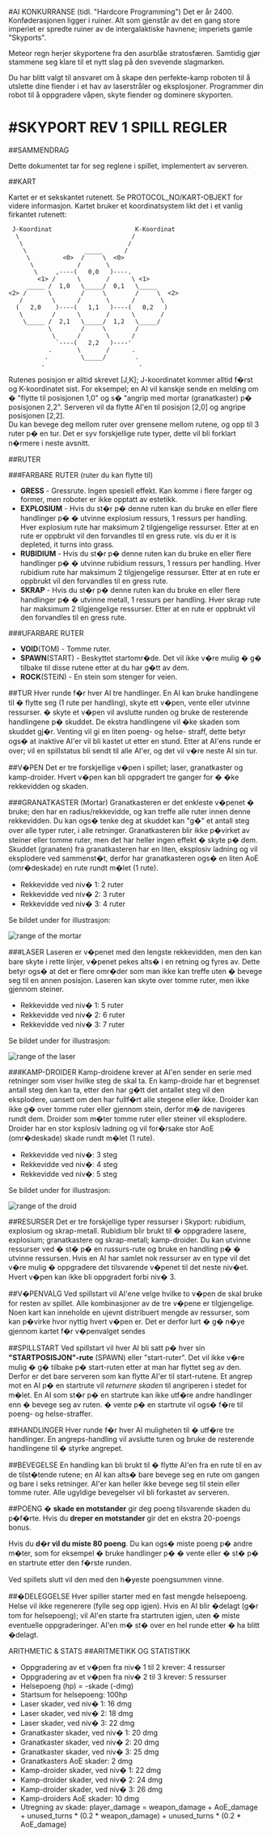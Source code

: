 #AI KONKURRANSE (tidl. "Hardcore Programming")
Det er år 2400. Konføderasjonen ligger i ruiner. Alt som
gjenstår av det en gang store imperiet er spredte ruiner av
de intergalaktiske havnene; imperiets gamle "Skyports".

Meteor regn herjer skyportene fra den asurblåe stratosfæren.
Samtidig gjør stammene seg klare til et nytt slag på den
svevende slagmarken.

Du har blitt valgt til ansvaret om å skape den perfekte-kamp
roboten til å utslette dine fiender i et hav av laserstråler
og eksplosjoner. Programmer din robot til å oppgradere våpen,
skyte fiender og dominere skyporten.

#SKYPORT REV 1 SPILL REGLER
========================

##SAMMENDRAG

Dette dokumentet tar for seg reglene i spillet, implementert av serveren.


##KART

Kartet er et sekskantet rutenett. Se PROTOCOL_NO/KART-OBJEKT for videre
informasjon. Kartet bruker et koordinatsystem likt det i et vanlig firkantet
rutenett:


     J-Koordinat                       K-Koordinat
      \                               /
       \                             /
        \                _____      /
         \         <0>  /     \  <0>
          \            /       \
           \     ,----(   0,0   )----.
            <1> /      \       /      \ <1>
         _____ /  1,0   \_____/  0,1   \_____
    <2> /      \        /     \        /     \  <2>
       /        \      /       \      /       \
      (   2,0    )----(   1,1   )----(   0,2   )
       \        /      \       /      \       /
        \_____ /  2,1   \_____/  1,2   \_____/
               \        /     \        /
                \      /       \      /
                 `----(   2,2   )----'
               .       \       /      .
              .         \_____/        .
             .                          .
	      
Rutenes posisjon er alltid skrevet [J,K]; J-koordinatet kommer alltid f�rst og
K-koordinatet sist. For eksempel; en AI vil kanskje sende en melding om � "flytte
til posisjonen 1,0" og s� "angrip med mortar (granatkaster) p� posisjonen
2,2". Serveren vil da flytte AI'en til posisjon [2,0] og angripe posisjonen
[2,2].  
Du kan bevege deg mellom ruter over grensene mellom rutene, og opp til 3 ruter p�
en tur.
Det er syv forskjellige rute typer, dette vil bli forklart n�rmere i neste avsnitt.

##RUTER

###FARBARE RUTER (ruter du kan flytte til)
* **GRESS**	- Gressrute. Ingen spesiell effekt. Kan komme i flere farger og
former, men roboter er ikke opptatt av estetikk.  
* **EXPLOSIUM**	- Hvis du st�r p� denne ruten kan du bruke en eller flere 
handlinger p� � utvinne explosium ressurs, 1 ressurs per handling. Hver explosium
 rute har maksimum 2 tilgjengelige ressurser. Etter at en rute er oppbrukt vil
 den forvandles til en gress rute.  vis du er it is depleted, it turns into
 grass.
* **RUBIDIUM**	- Hvis du st�r p� denne ruten kan du bruke en eller flere 
handlinger p� � utvinne rubidium ressurs, 1 ressurs per handling. Hver rubidium 
rute har maksimum 2 tilgjengelige ressurser. Etter at en rute er oppbrukt vil den
forvandles til en gress rute.
* **SKRAP**	- Hvis du st�r p� denne ruten kan du bruke en eller flere 
handlinger p� � utvinne metall, 1 ressurs per handling. Hver skrap rute har
maksimum 2 tilgjengelige ressurser. Etter at en rute er oppbrukt vil den 
forvandles til en gress rute.

###UFARBARE RUTER
* **VOID**(TOM)	- Tomme ruter.
* **SPAWN**(START)	- Beskyttet startomr�de. Det vil ikke v�re mulig � g� 
tilbake til disse rutene etter at du har g�tt av dem.
* **ROCK**(STEIN)	- En stein som stenger for veien.

##TUR
Hver runde f�r hver AI tre handlinger. En AI kan bruke handlingene til � flytte
seg (1 rute per handling), skyte ett v�pen, vente eller utvinne ressurser. � 
skyte et v�pen vil avslutte runden og bruke de resterende handlingene p� skuddet.
De ekstra handlingene vil �ke skaden som skuddet gj�r. Venting vil gi en liten 
poeng- og helse- straff, dette betyr ogs� at inaktive AI'er vil bli kastet ut 
etter en stund.
Etter at AI'ens runde er over; vil en spillstatus bli sendt til alle AI'er, og 
det vil v�re neste AI sin tur.
		
##V�PEN
Det er tre forskjellige v�pen i spillet; laser, granatkaster og kamp-droider. 
Hvert v�pen kan bli oppgradert tre ganger for � �ke rekkevidden og skaden.

###GRANATKASTER (Mortar)
Granatkasteren er det enkleste v�penet � bruke; den har en radius/rekkevidde, og
kan treffe alle ruter innen denne rekkevidden. Du kan ogs� tenke deg at skuddet
kan "g�" et antall steg over alle typer ruter, i alle retninger. Granatkasteren
blir ikke p�virket av steiner eller tomme ruter, men det har heller ingen effekt �
skyte p� dem. Skuddet (granaten) fra granatkasteren har en liten, eksplosiv ladning
og vil eksplodere ved sammenst�t, derfor har granatkasteren ogs� en liten AoE 
(omr�deskade) en rute rundt m�let (1 rute).
* Rekkevidde ved niv� 1: 2 ruter
* Rekkevidde ved niv� 2: 3 ruter
* Rekkevidde ved niv� 3: 4 ruter

Se bildet under for illustrasjon:

![range of the mortar](../range-mortar.png)

###LASER
Laseren er v�penet med den lengste rekkevidden, men den kan bare skyte i rette
linjer, v�penet pekes alts� i en retning og fyres av. Dette betyr ogs� at det er
flere omr�der som man ikke kan treffe uten � bevege seg til en annen posisjon.
Laseren kan skyte over tomme ruter, men ikke gjennom steiner.
* Rekkevidde ved niv� 1: 5 ruter
* Rekkevidde ved niv� 2: 6 ruter
* Rekkevidde ved niv� 3: 7 ruter

Se bildet under for illustrasjon:

![range of the laser](../range-laser.png)

###KAMP-DROIDER
Kamp-droidene krever at AI'en sender en serie med retninger som viser hvilke steg 
de skal ta. En kamp-droide har et begrenset antall steg den kan ta, etter den har 
g�tt det antallet steg vil den eksplodere, uansett om den har fullf�rt alle stegene
eller ikke. Droider kan ikke g� over tomme ruter eller gjennom stein, derfor m� de 
navigeres rundt dem. Droider som m�ter tomme ruter eller steiner vil eksplodere.
Droider har en stor ksplosiv ladning og vil for�rsake stor AoE (omr�deskade) skade
rundt m�let (1 rute).
* Rekkevidde ved niv�: 3 steg
* Rekkevidde ved niv�: 4 steg
* Rekkevidde ved niv�: 5 steg

Se bildet under for illustrasjon:

![range of the droid](../range-droid.png)

   
##RESURSER
Det er tre forskjellige typer ressurser i Skyport: rubidium, explosium og 
skrap-metall. Rubidium blir brukt til � oppgradere lasere, explosium; granatkastere
 og skrap-metall; kamp-droider.
Du kan utvinne ressurser ved � st� p� en russurs-rute og bruke en handling p� �
utvinne ressursen. Hvis en AI har samlet nok ressurser av en type vil det v�re
mulig � oppgradere det tilsvarende v�penet til det neste niv�et. Hvert v�pen kan 
ikke bli oppgradert forbi niv� 3.


##V�PENVALG
Ved spillstart vil AI'ene velge hvilke to v�pen de skal bruke for resten av
spillet. Alle kombinasjoner av de tre v�pene er tilgjengelige. Noen kart kan 
inneholde en ujevnt distribuert mengde av ressurser, som kan p�virke hvor nyttig
hvert v�pen er. Det er derfor lurt � g� n�ye gjennom kartet f�r v�penvalget sendes


##SPILLSTART
Ved spillstart vil hver AI bli satt p� hver sin **"STARTPOSISJON"-rute** (SPAWN) 
eller "start-ruter". Det vil ikke v�re mulig � g� tilbake p� start-ruten etter at
man har flyttet seg av den. Derfor er det bare serveren som kan flytte AI'er til 
start-rutene. Et angrep mot en AI p� en startrute vil *returnere skaden* til 
angriperen i stedet for m�let. En AI som st�r p� en startrute kan ikke utf�re
andre handlinger enn � bevege seg av ruten. � vente p� en startrute vil ogs� f�re
til poeng- og helse-straffer.

##HANDLINGER
Hver runde f�r hver AI muligheten til � utf�re tre handlinger. En angreps-handling
vil avslutte turen og bruke de resterende handlingene til � styrke angrepet.

##BEVEGELSE
En handling kan bli brukt til � flytte AI'en fra en rute til en av de tilst�tende 
rutene; en AI kan alts� bare bevege seg en rute om gangen og bare i seks retninger.
AI'er kan heller ikke bevege seg til stein eller tomme ruter.
Alle ugyldige bevegelser vil bli forkastet av serveren.

##POENG
� **skade en motstander** gir deg poeng tilsvarende skaden du p�f�rte.
Hvis du **dreper en motstander** gir det en ekstra 20-poengs bonus.

Hvis du **d�r vil du miste 80 poeng**.
Du kan ogs� miste poeng p� andre m�ter, som for eksempel � bruke handlinger p� �
vente eller � st� p� en startrute etter den f�rste runden.

Ved spillets slutt vil den med den h�yeste poengsummen vinne.

##�DELEGGELSE
Hver spiller starter med en fast mengde helsepoeng. Helse vil ikke regenerere 
(fylle seg opp igjen). Hvis en AI blir �delagt (g�r tom for helsepoeng); vil AI'en 
starte fra startruten igjen, uten � miste eventuelle oppgraderinger. AI'en m� st�
over en hel runde etter � ha blitt �delagt.


ARITHMETIC & STATS
##ARITMETIKK OG STATISTIKK
* Oppgradering av et v�pen fra niv� 1 til 2 krever: 4 ressurser
* Oppgradering av et v�pen fra niv� 2 til 3 krever: 5 ressurser
* Helsepoeng (hp) = -skade (-dmg)
* Startsum for helsepoeng: 100hp
* Laser skader, ved niv� 1: 16 dmg
* Laser skader, ved niv� 2: 18 dmg
* Laser skader, ved niv� 3: 22 dmg
* Granatkaster skader, ved niv� 1: 20 dmg
* Granatkaster skader, ved niv� 2: 20 dmg
* Granatkaster skader, ved niv� 3: 25 dmg
* Granatkasters AoE skader: 2 dmg
* Kamp-droider skader, ved niv� 1: 22 dmg
* Kamp-droider skader, ved niv� 2: 24 dmg
* Kamp-droider skader, ved niv� 3: 26 dmg
* Kamp-droiders AoE skader: 10 dmg
* Utregning av skade:
	player_damage = weapon_damage + AoE_damage + unused_turns * (0.2 * weapon_damage) + unused_turns * (0.2 * AoE_damage)
